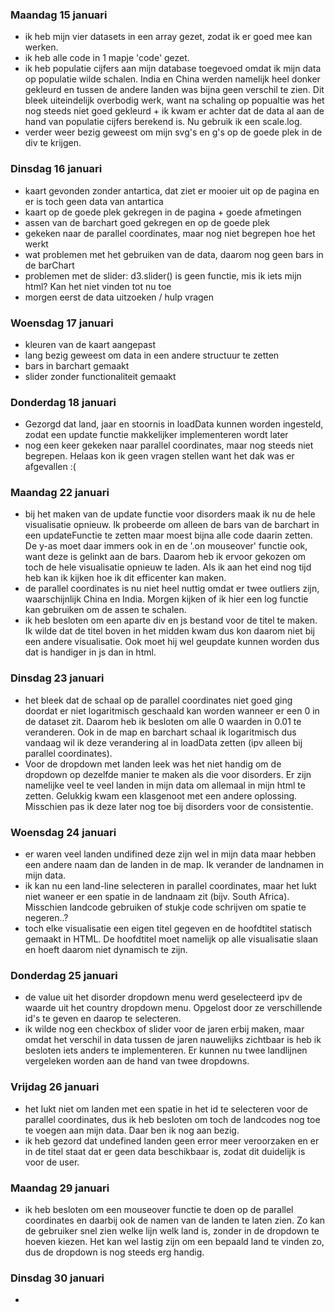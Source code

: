 ### Maandag 15 januari
- ik heb mijn vier datasets in een array gezet, zodat ik er goed mee kan werken.
- ik heb alle code in 1 mapje 'code' gezet.
- ik heb populatie cijfers aan mijn database toegevoed omdat ik mijn data op populatie
wilde schalen. India en China werden namelijk heel donker gekleurd en tussen de
andere landen was bijna geen verschil te zien. Dit bleek uiteindelijk overbodig werk,
want na schaling op popualtie was het nog steeds niet goed gekleurd + ik kwam er
achter dat de data al aan de hand van populatie cijfers berekend is. Nu gebruik ik
een scale.log.
- verder weer bezig geweest om mijn svg's en g's op de goede plek in de div te krijgen.

### Dinsdag 16 januari
- kaart gevonden zonder antartica, dat ziet er mooier uit op de pagina en er is toch
geen data van antartica
- kaart op de goede plek gekregen in de pagina + goede afmetingen
- assen van de barchart goed gekregen en op de goede plek
- gekeken naar de parallel coordinates, maar nog niet begrepen hoe het werkt
- wat problemen met het gebruiken van de data, daarom nog geen bars in de barChart
- problemen met de slider: d3.slider() is geen functie, mis ik iets mijn html? Kan
het niet vinden tot nu toe
- morgen eerst de data uitzoeken / hulp vragen

### Woensdag 17 januari
- kleuren van de kaart aangepast
- lang bezig geweest om data in een andere structuur te zetten
- bars in barchart gemaakt
- slider zonder functionaliteit gemaakt

### Donderdag 18 januari
- Gezorgd dat land, jaar en stoornis in loadData kunnen worden ingesteld, zodat
een update functie makkelijker implementeren wordt later
- nog een keer gekeken naar parallel coordinates, maar nog steeds niet begrepen.
Helaas kon ik geen vragen stellen want het dak was er afgevallen :(

### Maandag 22 januari
- bij het maken van de update functie voor disorders maak ik nu de hele visualisatie
opnieuw. Ik probeerde om alleen de bars van de barchart in een updateFunctie te zetten
maar moest bijna alle code daarin zetten. De y-as moet daar immers ook in en de
'.on mouseover' functie ook, want deze is gelinkt aan de bars. Daarom heb ik ervoor
gekozen om toch de hele visualisatie opnieuw te laden. Als ik aan het eind nog tijd
heb kan ik kijken hoe ik dit efficenter kan maken.
- de parallel coordinates is nu niet heel nuttig omdat er twee outliers zijn, waarschijnlijk
China en India. Morgen kijken of ik hier een log functie kan gebruiken om de assen
te schalen.
- ik heb besloten om een aparte div en js bestand voor de titel te maken. Ik wilde
dat de titel boven in het midden kwam dus kon daarom niet bij een andere visualisatie.
Ook moet hij wel geupdate kunnen worden dus dat is handiger in js dan in html.

### Dinsdag 23 januari
- het bleek dat de schaal op de parallel coordinates niet goed ging doordat er niet
logaritmisch geschaald kan worden wanneer er een 0 in de dataset zit. Daarom heb ik
besloten om alle 0 waarden in 0.01 te veranderen. Ook in de map en barchart schaal ik
logaritmisch dus vandaag wil ik deze verandering al in loadData zetten (ipv alleen bij
parallel coordinates).
- Voor de dropdown met landen leek was het niet handig om de dropdown op dezelfde manier
te maken als die voor disorders. Er zijn namelijke veel te veel landen in mijn data om
allemaal in  mijn html te zetten. Gelukkig kwam een klasgenoot met een andere oplossing.
Misschien pas ik deze later nog toe bij disorders voor de consistentie.

### Woensdag 24 januari
- er waren veel landen undifined deze zijn wel in mijn data maar hebben een andere
naam dan de landen in de map. Ik verander de landnamen in mijn data.
- ik kan nu een land-line selecteren in parallel coordinates, maar het lukt niet
waneer er een spatie in de landnaam zit (bijv. South Africa). Misschien landcode
gebruiken of stukje code schrijven om spatie te negeren..?
- toch elke visualisatie een eigen titel gegeven en de hoofdtitel statisch gemaakt
in HTML. De hoofdtitel moet namelijk op alle visualisatie slaan en hoeft daarom niet
dynamisch te zijn.

### Donderdag 25 januari
- de value uit het disorder dropdown menu werd geselecteerd ipv de waarde uit het
country dropdown menu. Opgelost door ze verschillende id's te geven en daarop te
selecteren.
- ik wilde nog een checkbox of slider voor de jaren erbij maken, maar omdat het verschil
in data tussen de jaren nauwelijks zichtbaar is heb ik besloten iets anders te implementeren.
Er kunnen nu twee landlijnen vergeleken worden aan de hand van twee dropdowns.

### Vrijdag 26 januari
- het lukt niet om landen met een spatie in het id te selecteren voor de parallel
coordinates, dus ik heb besloten om toch de landcodes nog toe te voegen aan mijn data.
Daar ben ik nog aan bezig.
- ik heb gezord dat undefined landen geen error meer veroorzaken en er in de titel
staat dat er geen data beschikbaar is, zodat dit duidelijk is voor de user.

### Maandag 29 januari
- ik heb besloten om een mouseover functie te doen op de parallel coordinates
en daarbij ook de namen van de landen te laten zien. Zo kan de gebruiker snel zien
welke lijn welk land is, zonder in de dropdown te hoeven kiezen. Het kan wel lastig
zijn om een bepaald land te vinden zo, dus de dropdown is nog steeds erg handig.

### Dinsdag 30 januari
-   
